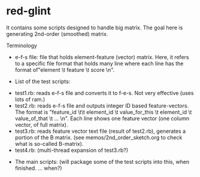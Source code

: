 red-glint
=========

It contains some scripts designed to handle big matrix. The goal here is generating 2nd-order (smoothed) matrix. 

Terminology
- e-f-s file: file that holds element-feature (vector) matrix. Here, it refers to a specific file format that holds many line where each line has the format of"element \t feature \t score \n". 

* List of the test scripts: 
- test1.rb: reads e-f-s file and converts it to f-e-s. Not very effective (uses lots of ram.) 
- test2.rb: reads e-f-s file and outputs integer ID based feature-vectors. The format is "feature_id \t\t element_id \t value_for_this \t element_id \t value_of_that \t ... \n". Each line shows one feature vector (one column vector, of full matrix). 
- test3.rb: reads feature vector text file (result of test2.rb), generates a portion of the B matrix. (see memos/2nd_order_sketch.org to check what is so-called B-matrix). 
- test4.rb: (multi-thread expansion of test3.rb?) 


* The main scripts: 
(will package some of the test scripts into this, when finished. ... when?) 
